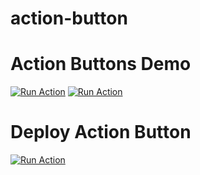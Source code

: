 # action-button

# Action Buttons Demo
[![Run Action](https://github-action-button.web.app/buttons/simple.svg?name=Run%20Demo%20Test&eventType=demo_test&type=simple)](https://github-action-button.web.app/repos/kouki-dan/action-button/button?name=Run%20Demo%20Test&eventType=demo_test&type=simple)
[![Run Action](https://github-action-button.web.app/buttons/simple.svg?name=Run%20Demo%20Test&eventType=demo_test2&type=simple)](https://github-action-button.web.app/repos/kouki-dan/action-button/button?name=Run%20Demo%20Test&eventType=demo_test2&type=simple)

# Deploy Action Button
[![Run Action](https://github-action-button.web.app/buttons/simple.svg?name=Deploy%20Action%20Button&eventType=deploy&type=simple)](https://github-action-button.web.app/repos/kouki-dan/action-button/button?name=Deploy%20Action%20Button&eventType=deploy&type=simple)

